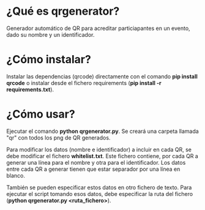 # ¿Qué es qrgenerator?

Generador automático de QR para acreditar particiapantes en un evento, dado su nombre y un identificador.

# ¿Cómo instalar?

Instalar las dependencias (qrcode) directamente con el comando **pip install qrcode** o instalar desde el fichero requirements (**pip install -r requirements.txt**).

# ¿Cómo usar?

Ejecutar el comando **python qrgenerator.py**. Se creará una carpeta llamada "qr" con todos los png de QR generados.

Para modificar los datos (nombre e identificador) a incluir en cada QR, se debe modificar el fichero **whitelist.txt**. Este fichero contiene, por cada QR a generar una línea para el nombre y otra para el identificador. Los datos entre cada QR a generar tienen que estar separador por una línea en blanco.

También se pueden especificar estos datos en otro fichero de texto. Para ejecutar el script tomando esos datos, debe especificar la ruta del fichero (**python qrgenerator.py <ruta_fichero>**).